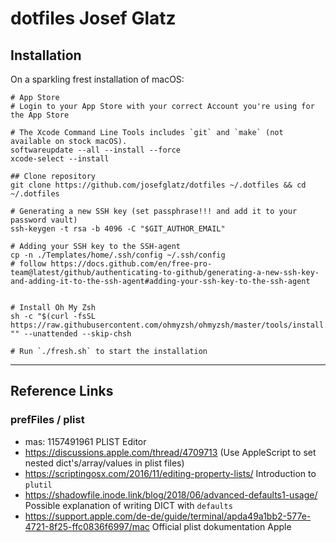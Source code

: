 # dotfiles Josef Glatz

## Installation

On a sparkling frest installation of macOS:

```
# App Store
# Login to your App Store with your correct Account you're using for the App Store

# The Xcode Command Line Tools includes `git` and `make` (not available on stock macOS).
softwareupdate --all --install --force
xcode-select --install

## Clone repository
git clone https://github.com/josefglatz/dotfiles ~/.dotfiles && cd ~/.dotfiles

# Generating a new SSH key (set passphrase!!! and add it to your password vault)
ssh-keygen -t rsa -b 4096 -C "$GIT_AUTHOR_EMAIL"

# Adding your SSH key to the SSH-agent
cp -n ./Templates/home/.ssh/config ~/.ssh/config
# follow https://docs.github.com/en/free-pro-team@latest/github/authenticating-to-github/generating-a-new-ssh-key-and-adding-it-to-the-ssh-agent#adding-your-ssh-key-to-the-ssh-agent


# Install Oh My Zsh
sh -c "$(curl -fsSL https://raw.githubusercontent.com/ohmyzsh/ohmyzsh/master/tools/install.sh)" "" --unattended --skip-chsh

# Run `./fresh.sh` to start the installation
```

---

## Reference Links

### prefFiles / plist

* mas: 1157491961 PLIST Editor
* https://discussions.apple.com/thread/4709713 (Use AppleScript to set nested dict's/array/values in plist files)
* https://scriptingosx.com/2016/11/editing-property-lists/ Introduction to `plutil`
* https://shadowfile.inode.link/blog/2018/06/advanced-defaults1-usage/ Possible explanation of writing DICT with `defaults`
* https://support.apple.com/de-de/guide/terminal/apda49a1bb2-577e-4721-8f25-ffc0836f6997/mac Official plist dokumentation Apple
